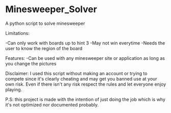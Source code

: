 # Minesweeper_Solver

A python script to solve minesweeper

Limitations:

-Can only work with boards up to hint 3 
-May not win everytime
-Needs the user to know the region of the board



Features:
-Can be used with any minesweeper site or application as long as you change the pictures


Disclaimer: I used this script without making an account or trying to compete since it's clearly cheating and may get you banned use at your own risk. Even if there isn't any risk respect the rules and let everyone enjoy playing.

P.S: this project is made with the intention of just doing the job which is why it's not optimized nor documented probably.